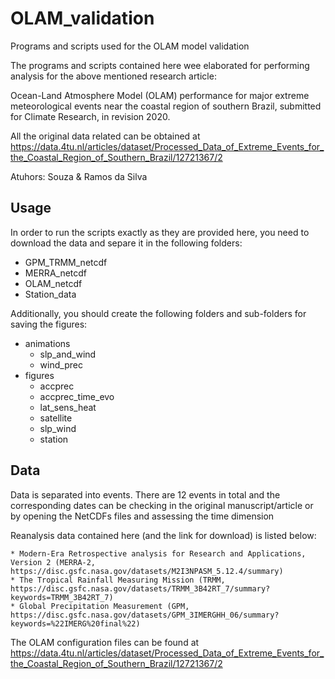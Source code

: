 # OLAM_validation

Programs and scripts used for the OLAM model validation

The programs and scripts contained here wee elaborated for performing analysis for the above mentioned research article:

Ocean-Land Atmosphere Model (OLAM) performance for major extreme meteorological events near the coastal region of southern Brazil, submitted for Climate Research, in revision 2020.

All the original data related can be obtained at https://data.4tu.nl/articles/dataset/Processed_Data_of_Extreme_Events_for_the_Coastal_Region_of_Southern_Brazil/12721367/2

Atuhors: Souza & Ramos da Silva

## Usage

In order to run the scripts exactly as they are provided here, you need to download the data and separe it in the following folders:

* GPM_TRMM_netcdf
* MERRA_netcdf
* OLAM_netcdf
* Station_data

Additionally, you should create the following folders and sub-folders for saving the figures:

* animations
  * slp_and_wind
  * wind_prec
* figures
  * accprec
  * accprec_time_evo
  * lat_sens_heat
  * satellite
  * slp_wind
  * station

## Data

Data is separated into events. There are 12 events in total and the corresponding dates can be checking in the original manuscript/article or by opening the NetCDFs files and assessing the time dimension

Reanalysis data contained here (and the link for download) is listed below:

	* Modern-Era Retrospective analysis for Research and Applications, Version 2 (MERRA-2, https://disc.gsfc.nasa.gov/datasets/M2I3NPASM_5.12.4/summary)
	* The Tropical Rainfall Measuring Mission (TRMM, https://disc.gsfc.nasa.gov/datasets/TRMM_3B42RT_7/summary?keywords=TRMM_3B42RT_7)
	* Global Precipitation Measurement (GPM, https://disc.gsfc.nasa.gov/datasets/GPM_3IMERGHH_06/summary?keywords=%22IMERG%20final%22)

The OLAM configuration files can be found at https://data.4tu.nl/articles/dataset/Processed_Data_of_Extreme_Events_for_the_Coastal_Region_of_Southern_Brazil/12721367/2
